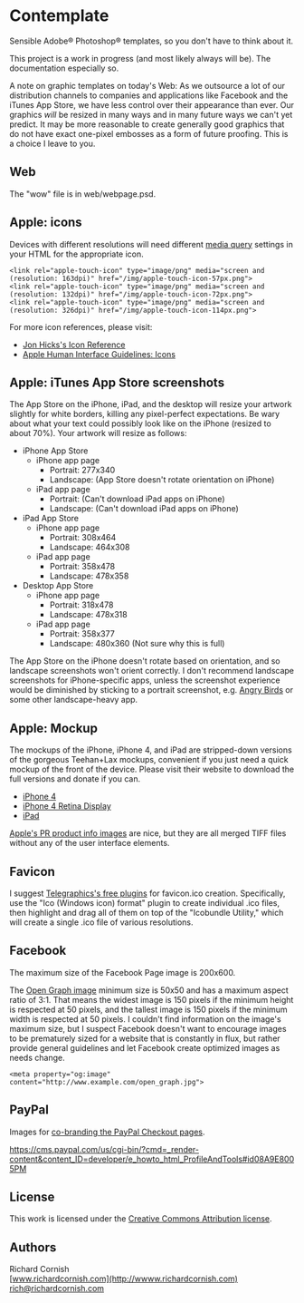 Contemplate
===========

Sensible Adobe® Photoshop® templates, so you don't have to think about it.

This project is a work in progress (and most likely always will be). The documentation especially so.

A note on graphic templates on today's Web: As we outsource a lot of our distribution channels to companies and applications like Facebook and the iTunes App Store, we have less control over their appearance than ever. Our graphics *will* be resized in many ways and in many future ways we can't yet predict. It may be more reasonable to create generally good graphics that do not have exact one-pixel embosses as a form of future proofing. This is a choice I leave to you.

Web
---

The "wow" file is in web/webpage.psd.

Apple: icons
------------

Devices with different resolutions will need different [media query](http://www.w3.org/TR/css3-mediaqueries/) settings in your HTML for the appropriate icon.

    <link rel="apple-touch-icon" type="image/png" media="screen and (resolution: 163dpi)" href="/img/apple-touch-icon-57px.png">
    <link rel="apple-touch-icon" type="image/png" media="screen and (resolution: 132dpi)" href="/img/apple-touch-icon-72px.png">
    <link rel="apple-touch-icon" type="image/png" media="screen and (resolution: 326dpi)" href="/img/apple-touch-icon-114px.png">

For more icon references, please visit:

- [Jon Hicks's Icon Reference](http://hicksdesign.co.uk/iconreference/)
- [Apple Human Interface Guidelines: Icons](http://developer.apple.com/library/ios/#documentation/userexperience/conceptual/mobilehig/IconsImages/IconsImages.html)

Apple: iTunes App Store screenshots
-----------------------------------

The App Store on the iPhone, iPad, and the desktop will resize your artwork slightly for white borders, killing any pixel-perfect expectations. Be wary about what your text could possibly look like on the iPhone (resized to about 70%). Your artwork will resize as follows:

- iPhone App Store
    - iPhone app page
        - Portrait: 277x340
        - Landscape: (App Store doesn't rotate orientation on iPhone)
    - iPad app page
        - Portrait: (Can't download iPad apps on iPhone)
        - Landscape: (Can't download iPad apps on iPhone)
- iPad App Store
    - iPhone app page
        - Portrait: 308x464
        - Landscape: 464x308
    - iPad app page
        - Portrait: 358x478
        - Landscape: 478x358
- Desktop App Store
    - iPhone app page
        - Portrait: 318x478
        - Landscape: 478x318
    - iPad app page
        - Portrait: 358x377
        - Landscape: 480x360 (Not sure why this is full)
  
The App Store on the iPhone doesn't rotate based on orientation, and so landscape screenshots won't orient correctly. I don't recommend landscape screenshots for iPhone-specific apps, unless the screenshot experience would be diminished by sticking to a portrait screenshot, e.g. [Angry Birds](http://itunes.apple.com/us/app/angry-birds/id343200656) or some other landscape-heavy app.

Apple: Mockup
-------------

The mockups of the iPhone, iPhone 4, and iPad are stripped-down versions of the gorgeous Teehan+Lax mockups, convenient if you just need a quick mockup of the front of the device. Please visit their website to download the full versions and donate if you can. 

- [iPhone 4](http://www.teehanlax.com/blog/2010/06/14/iphone-gui-psd-v4/)
- [iPhone 4 Retina Display](http://www.teehanlax.com/blog/2010/08/12/iphone-4-gui-psd-retina-display/)
- [iPad](http://www.teehanlax.com/blog/2010/02/01/ipad-gui-psd/)

[Apple's PR product info images](http://www.apple.com/pr/products/) are nice, but they are all merged TIFF files without any of the user interface elements.

Favicon
-------

I suggest [Telegraphics's free plugins](http://www.telegraphics.com.au/sw/) for favicon.ico creation. Specifically, use the "Ico (Windows icon) format" plugin to create individual .ico files, then highlight and drag all of them on top of the "Icobundle Utility," which will create a single .ico file of various resolutions.

Facebook
--------

The maximum size of the Facebook Page image is 200x600.

The [Open Graph image](http://developers.facebook.com/docs/opengraph) minimum size is 50x50 and has a maximum aspect ratio of 3:1. That means the widest image is 150 pixels if the minimum height is respected at 50 pixels, and the tallest image is 150 pixels if the minimum width is respected at 50 pixels. I couldn't find information on the image's maximum size, but I suspect Facebook doesn't want to encourage images to be prematurely sized for a website that is constantly in flux, but rather provide general guidelines and let Facebook create optimized images as needs change.

    <meta property="og:image" content="http://www.example.com/open_graph.jpg">

PayPal
------

Images for [co-branding the PayPal Checkout pages](http://help.yahoo.com/l/us/yahoo/smallbusiness/store/order/paypal/paypal-08.html).

https://cms.paypal.com/us/cgi-bin/?cmd=_render-content&content_ID=developer/e_howto_html_ProfileAndTools#id08A9E8005PM

License
-------

This work is licensed under the [Creative Commons Attribution license](http://creativecommons.org/licenses/by/3.0/).

Authors
-------

Richard Cornish  
[www.richardcornish.com](http://wwww.richardcornish.com)  
[rich@richardcornish.com](mailto:rich@richardcornish.com)